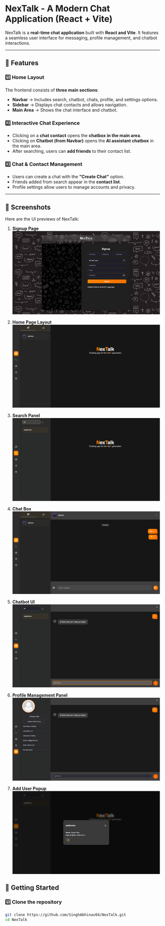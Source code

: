 # NexTalk - A Modern Chat Application (React + Vite)

NexTalk is a **real-time chat application** built with **React and Vite**. It features a seamless user interface for messaging, profile management, and chatbot interactions.

---

## 🚀 Features

### **1️⃣ Home Layout**
The frontend consists of **three main sections**:
- **Navbar** → Includes search, chatbot, chats, profile, and settings options.
- **Sidebar** → Displays chat contacts and allows navigation.
- **Main Area** → Shows the chat interface and chatbot.

### **2️⃣ Interactive Chat Experience**
- Clicking on a **chat contact** opens the **chatbox in the main area**.
- Clicking on **Chatbot (from Navbar)** opens the **AI assistant chatbox** in the main area.
- After searching, users can **add friends** to their contact list.

### **3️⃣ Chat & Contact Management**
- Users can create a chat with the **"Create Chat"** option.
- Friends added from search appear in the **contact list**.
- Profile settings allow users to manage accounts and privacy.

---

## 📸 Screenshots

Here are the UI previews of NexTalk:

1. **Signup Page**  
   ![Signup Page](frontend/chatapp/screenshots/signup.png)
   
2. **Home Page Layout**  
   ![Home Page](frontend/chatapp/screenshots/homepage.png)
   
3. **Search Panel**  
   ![Search Panel](frontend/chatapp/screenshots/search.png)
   
4. **Chat Box**  
   ![Chat Box](frontend/chatapp/screenshots/chatbox.png)
   
5. **Chatbot UI**  
   ![Chatbot UI](frontend/chatapp/screenshots/chatbot.png)
   
6. **Profile Management Panel**  
   ![Profile Management](frontend/chatapp/screenshots/profile.png)
   
7. **Add User Popup**  
   ![Add User Popup](frontend/chatapp/screenshots/add.png)



## 📌 Getting Started

### **1️⃣ Clone the repository**
```sh
git clone https://github.com/SinghAbhinav04/NexTalk.git
cd NexTalk
